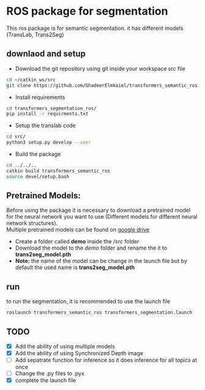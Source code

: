 # ROS package for segmentation

This ros package is for semantic segmentation.
it has different models (TransLab, Trans2Seg) 
## downlaod and setup
- Download the git repository using git inside your workspace src file
```bash
cd ~/catkin_ws/src
git clone https://github.com/GhadeerElmkaiel/transformers_semantic_ros.git
```
- Install requirements
```bash
cd transformers_segmentation_ros/
pip install -r requirments.txt
```
  
- Setup the translab code
```bash
cd src/
python3 setup.py develop --user
```
  
- Build the package
```bash
cd ../../..
catkin build transformers_semantic_ros
source devel/setup.bash
```

## Pretrained Models:
Before using the package it is necessary to download a pretrained model for the neural network you want to use (Different models for different neural network structures).  
Multiple pretrained models can be found on [google drive](https://drive.google.com/drive/folders/1gHPFC8PWQWz_J8XjXGWbDqAZxDOiN9kR?usp=sharing)

- Create a folder called **demo** inside the */src* folder
- Download the model to the *demo* folder and rename the it to **trans2seg_model.pth**
- **Note:** the name of the model can be change in the launch file but by default the used name is **trans2seg_model.pth**
 

## run
to run the segmentation, it is recommended to use the launch file
```bash
roslaunch transformers_semantic_ros transformers_segmentation.launch
```

## TODO
- [x] Add the ability of using multiple models
- [x] Add the ability of using Synchronized Depth image
- [ ] Add sepatrate function for inference so it does inference for all topics at once
- [ ] Change the .py files to .pyx
- [X] complete the launch file